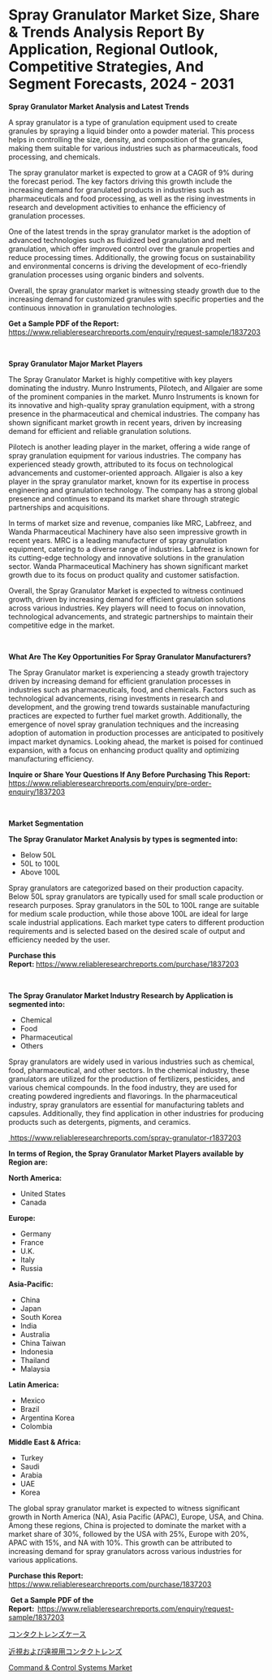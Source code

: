 <p><h1>Spray Granulator Market Size, Share & Trends Analysis Report By Application, Regional Outlook, Competitive Strategies, And Segment Forecasts, 2024 - 2031</h1></p><p><strong>Spray Granulator Market Analysis and Latest Trends</strong></p>
<p><p>A spray granulator is a type of granulation equipment used to create granules by spraying a liquid binder onto a powder material. This process helps in controlling the size, density, and composition of the granules, making them suitable for various industries such as pharmaceuticals, food processing, and chemicals.</p><p>The spray granulator market is expected to grow at a CAGR of 9% during the forecast period. The key factors driving this growth include the increasing demand for granulated products in industries such as pharmaceuticals and food processing, as well as the rising investments in research and development activities to enhance the efficiency of granulation processes.</p><p>One of the latest trends in the spray granulator market is the adoption of advanced technologies such as fluidized bed granulation and melt granulation, which offer improved control over the granule properties and reduce processing times. Additionally, the growing focus on sustainability and environmental concerns is driving the development of eco-friendly granulation processes using organic binders and solvents.</p><p>Overall, the spray granulator market is witnessing steady growth due to the increasing demand for customized granules with specific properties and the continuous innovation in granulation technologies.</p></p>
<p><strong>Get a Sample PDF of the Report:&nbsp;</strong> <a href="https://www.reliableresearchreports.com/enquiry/request-sample/1837203">https://www.reliableresearchreports.com/enquiry/request-sample/1837203</a></p>
<p>&nbsp;</p>
<p><strong>Spray Granulator Major Market Players</strong></p>
<p><p>The Spray Granulator Market is highly competitive with key players dominating the industry. Munro Instruments, Pilotech, and Allgaier are some of the prominent companies in the market. Munro Instruments is known for its innovative and high-quality spray granulation equipment, with a strong presence in the pharmaceutical and chemical industries. The company has shown significant market growth in recent years, driven by increasing demand for efficient and reliable granulation solutions.</p><p>Pilotech is another leading player in the market, offering a wide range of spray granulation equipment for various industries. The company has experienced steady growth, attributed to its focus on technological advancements and customer-oriented approach. Allgaier is also a key player in the spray granulator market, known for its expertise in process engineering and granulation technology. The company has a strong global presence and continues to expand its market share through strategic partnerships and acquisitions.</p><p>In terms of market size and revenue, companies like MRC, Labfreez, and Wanda Pharmaceutical Machinery have also seen impressive growth in recent years. MRC is a leading manufacturer of spray granulation equipment, catering to a diverse range of industries. Labfreez is known for its cutting-edge technology and innovative solutions in the granulation sector. Wanda Pharmaceutical Machinery has shown significant market growth due to its focus on product quality and customer satisfaction.</p><p>Overall, the Spray Granulator Market is expected to witness continued growth, driven by increasing demand for efficient granulation solutions across various industries. Key players will need to focus on innovation, technological advancements, and strategic partnerships to maintain their competitive edge in the market.</p></p>
<p>&nbsp;</p>
<p><strong>What Are The Key Opportunities For Spray Granulator Manufacturers?</strong></p>
<p><p>The Spray Granulator market is experiencing a steady growth trajectory driven by increasing demand for efficient granulation processes in industries such as pharmaceuticals, food, and chemicals. Factors such as technological advancements, rising investments in research and development, and the growing trend towards sustainable manufacturing practices are expected to further fuel market growth. Additionally, the emergence of novel spray granulation techniques and the increasing adoption of automation in production processes are anticipated to positively impact market dynamics. Looking ahead, the market is poised for continued expansion, with a focus on enhancing product quality and optimizing manufacturing efficiency.</p></p>
<p><strong>Inquire or Share Your Questions If Any Before Purchasing This Report:</strong> <a href="https://www.reliableresearchreports.com/enquiry/pre-order-enquiry/1837203">https://www.reliableresearchreports.com/enquiry/pre-order-enquiry/1837203</a></p>
<p>&nbsp;</p>
<p><strong>Market Segmentation</strong></p>
<p><strong>The Spray Granulator Market Analysis by types is segmented into:</strong></p>
<p><ul><li>Below 50L</li><li>50L to 100L</li><li>Above 100L</li></ul></p>
<p><p>Spray granulators are categorized based on their production capacity. Below 50L spray granulators are typically used for small scale production or research purposes. Spray granulators in the 50L to 100L range are suitable for medium scale production, while those above 100L are ideal for large scale industrial applications. Each market type caters to different production requirements and is selected based on the desired scale of output and efficiency needed by the user.</p></p>
<p><strong>Purchase this Report:&nbsp;</strong><a href="https://www.reliableresearchreports.com/purchase/1837203">https://www.reliableresearchreports.com/purchase/1837203</a></p>
<p>&nbsp;</p>
<p><strong>The Spray Granulator Market Industry Research by Application is segmented into:</strong></p>
<p><ul><li>Chemical</li><li>Food</li><li>Pharmaceutical</li><li>Others</li></ul></p>
<p><p>Spray granulators are widely used in various industries such as chemical, food, pharmaceutical, and other sectors. In the chemical industry, these granulators are utilized for the production of fertilizers, pesticides, and various chemical compounds. In the food industry, they are used for creating powdered ingredients and flavorings. In the pharmaceutical industry, spray granulators are essential for manufacturing tablets and capsules. Additionally, they find application in other industries for producing products such as detergents, pigments, and ceramics.</p></p>
<p><a href="https://www.reliableresearchreports.com/spray-granulator-r1837203">&nbsp;https://www.reliableresearchreports.com/spray-granulator-r1837203</a></p>
<p><strong>In terms of Region, the Spray Granulator Market Players available by Region are:</strong></p>
<p>
    <p> <strong> North America: </strong>
        <ul>
            <li>United States</li>
            <li>Canada</li>
        </ul>
        </p> 
    <p> <strong> Europe: </strong>
        <ul>
            <li>Germany</li>
            <li>France</li>
            <li>U.K.</li>
            <li>Italy</li>
            <li>Russia</li>
        </ul>
        </p> 
    <p> <strong> Asia-Pacific: </strong>
        <ul>
            <li>China</li>
            <li>Japan</li>
            <li>South Korea</li>
            <li>India</li>
            <li>Australia</li>
            <li>China Taiwan</li>
            <li>Indonesia</li>
            <li>Thailand</li>
            <li>Malaysia</li>
        </ul>
        </p> 
    <p> <strong> Latin America: </strong>
        <ul>
            <li>Mexico</li>
            <li>Brazil</li>
            <li>Argentina Korea</li>
            <li>Colombia</li>
        </ul>
        </p> 
    <p> <strong> Middle East & Africa: </strong>
        <ul>
            <li>Turkey</li>
            <li>Saudi</li>
            <li>Arabia</li>
            <li>UAE</li>
            <li>Korea</li>
        </ul>
    </p>
    </p>
<p><p>The global spray granulator market is expected to witness significant growth in North America (NA), Asia Pacific (APAC), Europe, USA, and China. Among these regions, China is projected to dominate the market with a market share of 30%, followed by the USA with 25%, Europe with 20%, APAC with 15%, and NA with 10%. This growth can be attributed to increasing demand for spray granulators across various industries for various applications.</p></p>
<p><strong>Purchase this Report: </strong><a href="https://www.reliableresearchreports.com/purchase/1837203">https://www.reliableresearchreports.com/purchase/1837203</a></p>
<p>&nbsp;<strong>Get a Sample PDF of the Report:&nbsp;&nbsp;</strong><a href="https://www.reliableresearchreports.com/enquiry/request-sample/1837203">https://www.reliableresearchreports.com/enquiry/request-sample/1837203</a></p>
<p><strong></strong></p>
<p><p><a href="https://github.com/laurenreichert/Market-Research-Report-List-1/blob/main/580207431686.md">コンタクトレンズケース</a></p><p><a href="https://github.com/RodHoppe07/Market-Research-Report-List-1/blob/main/204975431687.md">近視および遠視用コンタクトレンズ</a></p><p><a href="https://github.com/mbisetmhermsr/Market-Research-Report-List-2/blob/main/command-control-systems-market.md">Command & Control Systems Market</a></p></p>